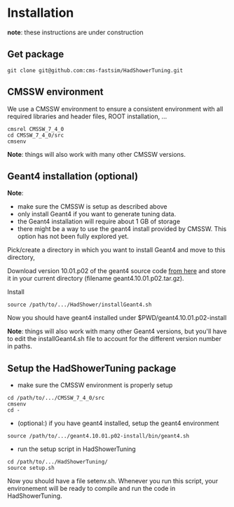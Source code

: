 # Installation

**note**: these instructions are under construction

## Get package

```
git clone git@github.com:cms-fastsim/HadShowerTuning.git
```

## CMSSW environment

We use a CMSSW environment to ensure a consistent environment with all required libraries and header files, ROOT installation, ...

```
cmsrel CMSSW_7_4_0
cd CMSSW_7_4_0/src
cmsenv
```

**Note**: things will also work with many other CMSSW versions.

## Geant4 installation (optional)

**Note**: 
   * make sure the CMSSW is setup as described above
   * only install Geant4 if you want to generate tuning data.
   * the Geant4 installation will require about 1 GB of storage
   * there might be a way to use the geant4 install provided by CMSSW. This option has not been fully explored yet.

Pick/create a directory in which you want to install Geant4 and move to this directory,

Download version 10.01.p02 of the geant4 source code [from here](http://geant4.web.cern.ch/geant4/support/download.shtml)
and store it in your current directory (filename geant4.10.01.p02.tar.gz).

Install

```
source /path/to/.../HadShower/installGeant4.sh
```

Now you should have geant4 installed under $PWD/geant4.10.01.p02-install

**Note**: things will also work with many other Geant4 versions,
but you'll have to edit the installGeant4.sh file to account for the different version number in paths.

## Setup the HadShowerTuning package

   * make sure the CMSSW environment is properly setup
```
cd /path/to/.../CMSSW_7_4_0/src
cmsenv
cd -
```

   * (optional:) if you have geant4 installed, setup the geant4 environment
```
source /path/to/.../geant4.10.01.p02-install/bin/geant4.sh
```

   * run the setup script in HadShowerTuning

```
cd /path/to/.../HadShowerTuning/
source setup.sh
```

Now you should have a file setenv.sh.
Whenever you run this script,
your environement will be ready to
compile and run the code in HadShowerTuning.
